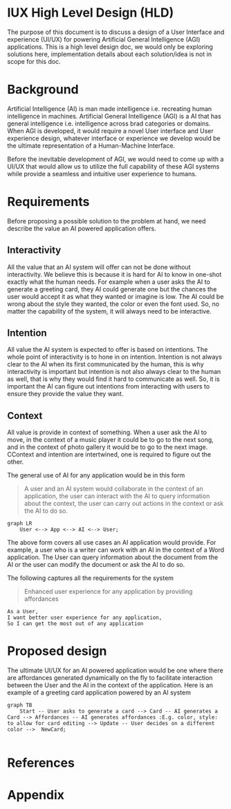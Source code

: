 # IUX High Level Design (HLD)

The purpose of this document is to discuss a design of a User Interface and experience (UI/UX) for powering Artificial
General Intelligence (AGI) applications. This is a high level design doc, we would only be exploring solutions here,
implementation details about each solution/idea is not in scope for this doc.

# Background

Artificial Intelligence (AI) is man made intelligence i.e. recreating human intelligence in machines. Artificial
General Intelligence (AGI) is a AI that has general intelligence i.e. intelligence across brad categories or domains.
When AGI is developed, it would require a novel User interface and User experience design, whatever interface or
experience we develop would be the ultimate representation of a Human-Machine Interface.

Before the inevitable development of AGI, we would need to come up with a UI/UX that would allow us to utilize the full
capability of these AGI systems while provide a seamless and intuitive user experience to humans.

# Requirements

Before proposing a possible solution to the problem at hand, we need describe the value an AI powered application
offers.

## Interactivity

All the value that an AI system will offer can not be done without interactivity. We believe this is because it is hard
for AI to know in one-shot exactly what the human needs. For example when a user asks the AI to generate a greeting
card, they AI could generate one but the chances the user would accept it as what they wanted or imagine is low. The AI
could be wrong about the style they wanted, the color or even the font used. So, no matter the capability of the system,
it will always need to be interactive.

## Intention

All value the AI system is expected to offer is based on intentions. The whole point of interactivity is to hone in on
intention. Intention is not always clear to the AI when its first communicated by the human, this is why interactivity
is important but intention is not also always clear to the human as well, that is why they would find it hard to
communicate as well. So, it is important the AI can figure out intentions from interacting with users to ensure they
provide the value they want.

## Context

All value is provide in context of something. When a user ask the AI to move, in the context of a music player it could
be to go to the next song, and in the context of photo gallery it would be to go to the next image. CContext and
intention are intertwined, one is required to figure out the other.

The general use of AI for any application would be in this form

> A user and an AI system would collaborate in the context of an application, the user can interact with the AI to query
> information about the context, the user can carry out actions in the context or ask the AI to do so.

```mermaid
graph LR
    User <--> App <--> AI <--> User;
```

The above form covers all use cases an AI application would provide. For example, a user who is a writer can work with
an AI in the context of a Word application. The User can query information about the document from the AI or the user
can modify the document or ask the AI to do so.

The following captures all the requirements for the system

> Enhanced user experience for any application by providing affordances

```text
As a User,
I want better user experience for any application,
So I can get the most out of any application
```

# Proposed design

The ultimate UI/UX for an AI powered application would be one where there are affordances generated dynamically on the
fly to facilitate interaction between the User and the AI in the context of the application. Here is an example of a
greeting card application powered by an AI system

```mermaid
graph TB
    Start -- User asks to generate a card --> Card -- AI generates a Card --> Affordances -- AI generates affordances :E.g. color, style: to allow for card editing --> Update -- User decides on a different color -->  NewCard;
    
```



# References

# Appendix

